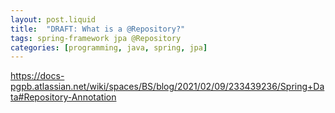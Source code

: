 ```yaml
---
layout: post.liquid
title:  "DRAFT: What is a @Repository?"
tags: spring-framework jpa @Repository
categories: [programming, java, spring, jpa]
---
```


https://docs-pgpb.atlassian.net/wiki/spaces/BS/blog/2021/02/09/233439236/Spring+Data#Repository-Annotation
